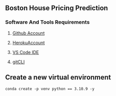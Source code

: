 ## Boston House Pricing Prediction

### Software And Tools Requirements

1. [Github Account](https://github.com)

2. [HerokuAccount](https://heroku.com)

3. [VS Code IDE](https://code.visualstudio.com/)

4. [gitCLI](http://git-scm.com/book/en/v2/Getting-Started-The-Command-Line)

## Create a new virtual environment

```
conda create -p venv python == 3.10.9 -y
```